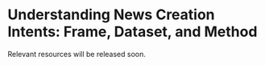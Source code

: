 # Understanding News Creation Intents: Frame, Dataset, and Method

Relevant resources will be released soon.
